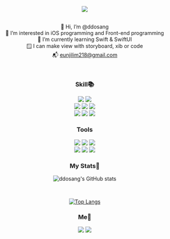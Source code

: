<div align='center'>
  
<img src="https://capsule-render.vercel.app/api?type=rounded&color=8977AD&section=header&text=ddosang's%20github&fontColor=ffffff">

<br>
<br>
  
  
👋 Hi, I’m @ddosang  
👀 I’m interested in iOS programming and Front-end programming  
🌱 I’m currently learning Swift & SwiftUI  
🪟 I can make view with storyboard, xib or code  
📬 eunjilim218@gmail.com  
  
  <br>
  
  ### Skill📚
  <img src="https://img.shields.io/badge/-iOS-%23000000?logo=Apple&logoColor=white">
  <img src="https://img.shields.io/badge/-Swift-%23ffffff?logo=Swift&logoColor=#F05138">
    
 <br>
  <img src="https://img.shields.io/badge/-HTML-%23E34F26?logo=HTML5&logoColor=white">
  <img src="https://img.shields.io/badge/-CSS-%231572B6?logo=CSS3&logoColor=white"/>
  <img src="https://img.shields.io/badge/-JavaScript-%23F7DF1E?logo=JavaScript&logoColor=white"/>
  
  <br>
  <img src="https://img.shields.io/badge/-Python-%233776ab?logo=Python&logoColor=white">
  <img src="https://img.shields.io/badge/-C-%23A8B9CC?logo=C&logoColor=white">
  <img src="https://img.shields.io/badge/-Java-%23007396?logo=Java&logoColor=white">
  
  
  ### Tools
  <img src="https://img.shields.io/badge/-Git-%23F05032?logo=Git&logoColor=white"/>
  <img src="https://img.shields.io/badge/-Github-%23181717?logo=GitHub&logoColor=white"/>
  <img src="https://img.shields.io/badge/-Figma-%23F24E1E?logo=Figma&logoColor=white"/>
  
  <br>
  <img src="https://img.shields.io/badge/-Jira-%230052CC?logo=Jira&logoColor=white"/>
  <img src="https://img.shields.io/badge/-Slack-%234A154B?logo=Slack&logoColor=white"/>
  <img src="https://img.shields.io/badge/-Gitlab-%23FCA121?logo=GitLab&logoColor=white"/>
  
  
  
  ### My Stats💯  

  ![ddosang's GitHub stats](https://github-readme-stats.vercel.app/api?username=ddosang&show_icons=true) 
  
  <br>
  
  [![Top Langs](https://github-readme-stats.vercel.app/api/top-langs/?username=ddosang&layout=compact)](https://github.com/anuraghazra/github-readme-stats)  
  
  ### Me🦄  
  <a href="https://velog.io/@ddosang"><img src="https://img.shields.io/badge/velog-1DBF73?style=flat-square&logo=Vimeo&logoColor=white"/></a>
  <a href="https://www.notion.so/Eunji-Lim-2296063ab86b4f1ebcd483fb00c05efc"><img src="https://img.shields.io/badge/-Notion-black?logo=Notion&logoColor=white"/></a>  
</div>

<!---
ddosang/ddosang is a ✨ special ✨ repository because its `README.md` (this file) appears on your GitHub profile.
You can click the Preview link to take a look at your changes.
--->
